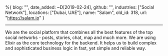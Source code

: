%{
  blog: "",
  date_added: ~D[2019-02-24],
  github: "",
  industries: ["Social Network"],
  locations: ["Dubai, UAE"],
  name: "Salam",
  old_id: 318,
  url: "https://salam.io"
}

---

We are the social platform that combines all the best features of the top social networks - posts, stories, chat, map and much more. We are using Elixir as the core technology for the backend. It helps us to build complex and sophisticated business logic in fast, yet simple and reliable way.
